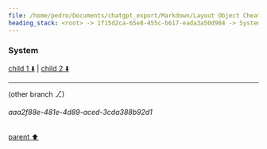```yaml
---
file: /home/pedro/Documents/chatgpt_export/Markdown/Layout Object Cheat Sheet.md
heading_stack: <root> -> 1f15d2ca-65e8-455c-b617-eada3a50d984 -> System -> a46ba8e6-e266-4af7-bdb9-05708a267308 -> System
---
```

### System

[child 1 ⬇️](#aaa2f88e-481e-4d89-aced-3cda388b92d1) | [child 2 ⬇️](#aaa29fff-c9db-4654-be04-c52171747a49)

---

(other branch ⎇)
###### aaa2f88e-481e-4d89-aced-3cda388b92d1
[parent ⬆️](#a46ba8e6-e266-4af7-bdb9-05708a267308)
